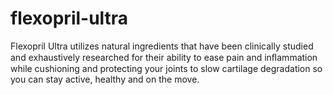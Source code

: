 # flexopril-ultra
Flexopril Ultra utilizes natural ingredients that have been clinically studied and exhaustively researched for their ability to ease pain and inﬂammation while cushioning and protecting your joints to slow cartilage degradation so you can stay active, healthy and on the move.
